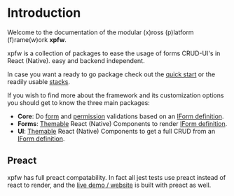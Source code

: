 # Introduction

Welcome to the documentation of the modular (x)ross (p)latform (f)rame(w)ork **xpfw**.

xpfw is a collection of packages to ease the usage of forms CRUD-UI's in React (Native). easy and backend independent.

In case you want a ready to go package check out the [quick start](quickstart.md) or the readily usable [stacks](stacks/overview.md).

If you wish to find more about the framework and its customization options you should get to know the three main packages:
- **Core**: Do [form](core/validate.md) and [permission](core/permissions.md) validations based on an [IForm definition](core/definition.md).
- **Forms**:  [Themable](forms/themes.md) React (Native) Components to render [IForm definition](core/definition.md).
- **UI**: [Themable](forms/themes.md) React (Native) Components to get a full CRUD from an [IForm definition](core/definition.md).


## Preact
xpfw has full preact compatability. In fact all jest tests use preact instead of react to render, and the [live demo / website](https://xpfw.github.io) is built with preact as well.